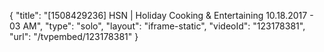 {
    "title": "[1508429236] HSN | Holiday Cooking & Entertaining 10.18.2017 - 03 AM",
    "type": "solo",
    "layout": "iframe-static",
    "videoId": "123178381",
    "url": "\/tvpembed\/123178381"
}